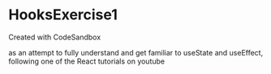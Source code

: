 # HooksExercise1
Created with CodeSandbox

as an attempt to fully understand and get familiar to useState and useEffect, following one of the React tutorials on youtube
